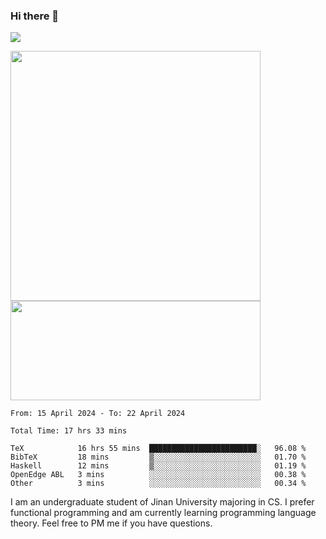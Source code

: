 ### Hi there 👋

<!--
**pe200012/pe200012** is a ✨ _special_ ✨ repository because its `README.md` (this file) appears on your GitHub profile.

Here are some ideas to get you started:

- 🔭 I’m currently working on ...
- 🌱 I’m currently learning ...
- 👯 I’m looking to collaborate on ...
- 🤔 I’m looking for help with ...
- 💬 Ask me about ...
- 📫 How to reach me: ...
- 😄 Pronouns: ...
- ⚡ Fun fact: ...
-->
![](https://www.codewars.com/users/pe200012/badges/large)
<p>
    <img width="400em" src="https://github-readme-stats-git-masterrstaa-rickstaa.vercel.app/api?username=pe200012&show_icons=true&icon_color=f44336&title_color=757de8&rank_icon=github">
    <img width="400em" height="159em" src="https://github-readme-stats-git-masterrstaa-rickstaa.vercel.app/api/top-langs/?username=pe200012&hide=html,cmake,css&title_color=757de8&layout=compact">
</p>

<!--START_SECTION:waka-->

```all_time
From: 15 April 2024 - To: 22 April 2024

Total Time: 17 hrs 33 mins

TeX            16 hrs 55 mins  ████████████████████████░   96.08 %
BibTeX         18 mins         ▒░░░░░░░░░░░░░░░░░░░░░░░░   01.70 %
Haskell        12 mins         ▒░░░░░░░░░░░░░░░░░░░░░░░░   01.19 %
OpenEdge ABL   3 mins          ░░░░░░░░░░░░░░░░░░░░░░░░░   00.38 %
Other          3 mins          ░░░░░░░░░░░░░░░░░░░░░░░░░   00.34 %
```

<!--END_SECTION:waka-->

I am an undergraduate student of Jinan University majoring in CS. I prefer functional programming and am currently learning programming language theory. Feel free to PM me if you have questions.

